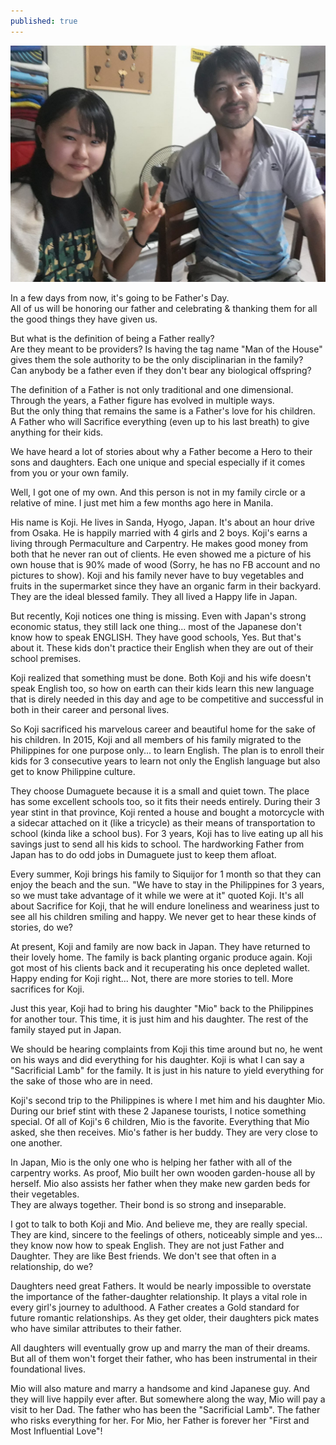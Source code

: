 ```yaml
---
published: true
---
```

![Father](/images/Father.jpg)

In a few days from now, it's going to be Father's Day.   
All of us will be honoring our father and celebrating & thanking them for all the good things they have given us.

But what is the definition of being a Father really?   
Are they meant to be providers? Is having the tag name "Man of the House" gives them the sole authority to be the only disciplinarian in the family?   
Can anybody be a father even if they don't bear any biological offspring?  

The definition of a Father is not only traditional and one dimensional. Through the years, a Father figure has evolved in multiple ways.   
But the only thing that remains the same is a Father's love for his children.   
A Father who will Sacrifice everything (even up to his last breath) to give anything for their kids. 

We have heard a lot of stories about why a Father become a Hero to their sons and daughters. Each one unique and special especially if it comes from you or your own family.

Well, I got one of my own. And this person is not in my family circle or a relative of mine. I just met him a few months ago here in Manila.

His name is Koji. He lives in Sanda, Hyogo, Japan. 
It's about an hour drive from Osaka. 
He is happily married with 4 girls and 2 boys. 
Koji's earns a living through Permaculture and Carpentry. He makes good money from both that he never ran out of clients. 
He even showed me a picture of his own house that is 90% made of wood (Sorry, he has no FB account and no pictures to show). 
Koji and his family never have to buy vegetables and fruits in the supermarket since they have an organic farm in their backyard.
They are the ideal blessed family. They all lived a Happy life in Japan.

But recently, Koji notices one thing is missing. 
Even with Japan's strong economic status, they still lack one thing... most of the Japanese don't know how to speak ENGLISH.
They have good schools, Yes. But that's about it. 
These kids don't practice their English when they are out of their school premises.

Koji realized that something must be done. Both Koji and his wife doesn't speak English too, so how on earth can their kids learn this new language that is direly needed in this day and age to be competitive and successful in both in their career and personal lives. 

So Koji sacrificed his marvelous career and beautiful home for the sake of his children. 
In 2015, Koji and all members of his family migrated to the Philippines for one purpose only... to learn English.
The plan is to enroll their kids for 3 consecutive years to learn not only the English language but also get to know  Philippine culture. 

They choose Dumaguete because it is a small and quiet town. The place has some excellent schools too, so it fits their needs entirely. 
During their 3 year stint in that province, Koji rented a house and bought a motorcycle with a sidecar attached on it (like a tricycle) as their means of transportation to school (kinda like a school bus).
For 3 years, Koji has to live eating up all his savings just to send all his kids to school. The hardworking Father from Japan has to do odd jobs in Dumaguete just to keep them afloat.

Every summer, Koji brings his family to Siquijor for 1 month so that they can enjoy the beach and the sun. 
"We have to stay in the Philippines for 3 years, so we must take advantage of it while we were at it" quoted Koji. 
It's all about Sacrifice for Koji, that he will endure loneliness and weariness just to see all his children smiling and happy.
We never get to hear these kinds of stories, do we?

At present, Koji and family are now back in Japan. 
They have returned to their lovely home. The family is back planting organic produce again.
Koji got most of his clients back and it recuperating his once depleted wallet. 
Happy ending for Koji right... Not, there are more stories to tell. More sacrifices for Koji. 

Just this year, Koji had to bring his daughter "Mio" back to the Philippines for another tour. This time, it is just him and his daughter. The rest of the family stayed put in Japan.

We should be hearing complaints from Koji this time around but no, he went on his ways and did everything for his daughter.
Koji is what I can say a "Sacrificial Lamb" for the family. 
It is just in his nature to yield everything for the sake of those who are in need. 

Koji's second trip to the Philippines is where I met him and his daughter Mio. During our brief stint with these 2 Japanese tourists, I notice something special. 
Of all of Koji's 6 children, Mio is the favorite. 
Everything that Mio asked, she then receives. Mio's father is her buddy. They are very close to one another. 

In Japan, Mio is the only one who is helping her father with all of the carpentry works. As proof, Mio built her own wooden garden-house all by herself.
Mio also assists her father when they make new garden beds for their vegetables.  
They are always together. Their bond is so strong and inseparable. 

I got to talk to both Koji and Mio. And believe me, they are really special. They are kind, sincere to the feelings of others, noticeably simple and yes... they know now how to speak English. 
They are not just Father and Daughter. They are like Best friends. We don't see that often in a relationship, do we?

Daughters need great Fathers. It would be nearly impossible to overstate the importance of the father-daughter relationship. It plays a vital role in every girl's journey to adulthood.
A Father creates a Gold standard for future romantic relationships. As they get older, their daughters pick mates who have similar attributes to their father.

All daughters will eventually grow up and marry the man of their dreams. But all of them won't forget their father, who has been instrumental in their foundational lives. 

Mio will also mature and marry a handsome and kind Japanese guy. And they will live happily ever after.
But somewhere along the way, Mio will pay a visit to her Dad.
The father who has been the "Sacrificial Lamb". The father who risks everything for her. 
For Mio, her Father is forever her "First and Most Influential Love"!

 

  